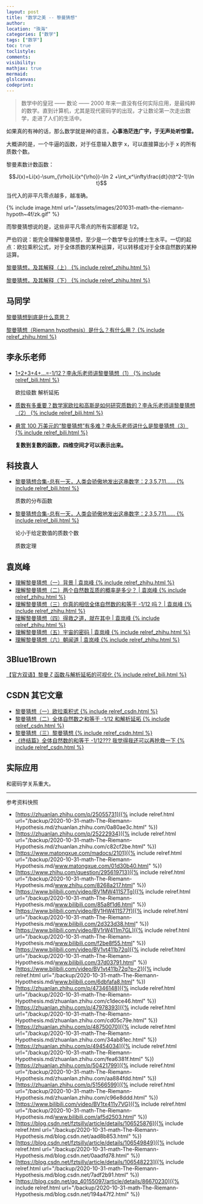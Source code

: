 ```yaml
---
layout: post
title: "数学之美 -- 黎曼猜想"
author:
location: "珠海"
categories: ["数学"]
tags: ["数学"]
toc: true
toclistyle:
comments:
visibility:
mathjax: true
mermaid:
glslcanvas:
codeprint:
---
```


> 数学中的皇冠 —— 数论 —— 2000 年来一直没有任何实际应用，是最纯粹的数学。直到计算机，尤其是现代密码学的出现，才让数论第一次走出数学，走进了人们的生活中。

如果真的有神的话，那么数学就是神的语言。**心事浩茫连广宇，于无声处听惊雷。**

大概讲的是，一个牛逼的函数，对于任意输入数字 x，可以直接算出小于 x 的所有质数个数。

黎曼素数计数函数：

$$J(x)=Li(x)-\sum_{\rho}Li(x^{\rho})-\ln 2 +\int_x^\infty\frac{dt}{t(t^2-1)\ln t}$$

当代入的非平凡零点越多，越准确。

{% include image.html url="/assets/images/201031-math-the-riemann-hypoth~4f/zk.gif" %}

而黎曼猜想说的是，这些非平凡零点的所有实部都是 1/2。

严伯钧说：能完全理解黎曼猜想，至少是一个数学专业的博士生水平。一切的起点：欧拉乘积公式，对于全体质数的某种运算，可以转移成对于全体自然数的某种运算。

[黎曼猜想，及其解释（上） {% include relref_zhihu.html %}](https://zhuanlan.zhihu.com/p/25055731)

[黎曼猜想，及其解释（下） {% include relref_zhihu.html %}](https://zhuanlan.zhihu.com/p/25222934)


## 马同学

[黎曼猜想到底是什么意思？](https://www.matongxue.com/madocs/2101)

[黎曼猜想（Riemann hypothesis）是什么？有什么用？ {% include relref_zhihu.html %}](https://www.zhihu.com/question/295619713)


## 李永乐老师

* [1+2+3+4+...=-1/12？李永乐老师讲黎曼猜想（1） {% include relref_bili.html %}](https://www.bilibili.com/video/BV1MW411S7Tg)

    欧拉级数 解析延拓

* [质数有多重要？数学家欧拉和高斯是如何研究质数的？李永乐老师讲黎曼猜想（2） {% include relref_bili.html %}](https://www.bilibili.com/video/BV1HW411S77f)

* [悬赏 100 万美元的“黎曼猜想”有多难？李永乐老师讲什么是黎曼猜想（3） {% include relref_bili.html %}](https://www.bilibili.com/video/BV1rW411m7GL)

    **复数到复数的函数，四维空间才可以表示出来。**


## 科技袁人

* [黎曼猜想合集-总有一天，人类会骄傲地发出这串数字：2,3,5,7,11…… {% include relref_bili.html %}](https://www.bilibili.com/video/BV1vt411b72q)

    质数的分布函数

* [黎曼猜想合集-总有一天，人类会骄傲地发出这串数字：2,3,5,7,11…… {% include relref_bili.html %}](https://www.bilibili.com/video/BV1vt411b72q?p=2)

    论小于给定数值的质数个数

    质数定理


## 袁岚峰

* [理解黎曼猜想（一）背景 \| 袁岚峰 {% include relref_zhihu.html %}](https://zhuanlan.zhihu.com/p/47346148)
* [理解黎曼猜想（二）两个自然数互质的概率是多少？ \| 袁岚峰 {% include relref_zhihu.html %}](https://zhuanlan.zhihu.com/p/47978393)
* [理解黎曼猜想（三）你真的相信全体自然数的和等于 -1/12 吗？ \| 袁岚峰 {% include relref_zhihu.html %}](https://zhuanlan.zhihu.com/p/48750070)
* [理解黎曼猜想（四）得救之道，就在其中 \| 袁岚峰 {% include relref_zhihu.html %}](https://zhuanlan.zhihu.com/p/49454034)
* [理解黎曼猜想（五）宇宙的密码 \| 袁岚峰 {% include relref_zhihu.html %}](https://zhuanlan.zhihu.com/p/50421799)
* [理解黎曼猜想（六）朝闻道 \| 袁岚峰 {% include relref_zhihu.html %}](https://zhuanlan.zhihu.com/p/51566599)


## 3Blue1Brown

[【官方双语】黎曼 ζ 函数与解析延拓的可视化 {% include relref_bili.html %}](https://www.bilibili.com/video/BV1tx411y7VG)


## CSDN 其它文章

* [黎曼猜想（一）欧拉乘积式 {% include relref_csdn.html %}](https://blog.csdn.net/fztsilly/article/details/106525876)
* [黎曼猜想（二）全体自然数之和等于 -1/12 和解析延拓 {% include relref_csdn.html %}](https://blog.csdn.net/fztsilly/article/details/106549849)
* [黎曼猜想（三）黎曼猜想 {% include relref_csdn.html %}](https://blog.csdn.net/fztsilly/article/details/106548223)
* [《终结篇》全体自然数的和等于 -1/12??? 我觉得我还可以再抢救一下 {% include relref_csdn.html %}](https://blog.csdn.net/qq_40155097/article/details/86670230)


## 实际应用

和密码学关系重大。

-----

<font class='ref_snapshot'>参考资料快照</font>

- [https://zhuanlan.zhihu.com/p/25055731]({% include relref.html url="/backup/2020-10-31-math-The-Riemann-Hypothesis.md/zhuanlan.zhihu.com/0a80ae3c.html" %})
- [https://zhuanlan.zhihu.com/p/25222934]({% include relref.html url="/backup/2020-10-31-math-The-Riemann-Hypothesis.md/zhuanlan.zhihu.com/c82cf2be.html" %})
- [https://www.matongxue.com/madocs/2101]({% include relref.html url="/backup/2020-10-31-math-The-Riemann-Hypothesis.md/www.matongxue.com/01d30b40.html" %})
- [https://www.zhihu.com/question/295619713]({% include relref.html url="/backup/2020-10-31-math-The-Riemann-Hypothesis.md/www.zhihu.com/8268a217.html" %})
- [https://www.bilibili.com/video/BV1MW411S7Tg]({% include relref.html url="/backup/2020-10-31-math-The-Riemann-Hypothesis.md/www.bilibili.com/85a8f1d6.html" %})
- [https://www.bilibili.com/video/BV1HW411S77f]({% include relref.html url="/backup/2020-10-31-math-The-Riemann-Hypothesis.md/www.bilibili.com/2d323d38.html" %})
- [https://www.bilibili.com/video/BV1rW411m7GL]({% include relref.html url="/backup/2020-10-31-math-The-Riemann-Hypothesis.md/www.bilibili.com/f2be8f55.html" %})
- [https://www.bilibili.com/video/BV1vt411b72q]({% include relref.html url="/backup/2020-10-31-math-The-Riemann-Hypothesis.md/www.bilibili.com/37d03791.html" %})
- [https://www.bilibili.com/video/BV1vt411b72q?p=2]({% include relref.html url="/backup/2020-10-31-math-The-Riemann-Hypothesis.md/www.bilibili.com/6dbfafa8.html" %})
- [https://zhuanlan.zhihu.com/p/47346148]({% include relref.html url="/backup/2020-10-31-math-The-Riemann-Hypothesis.md/zhuanlan.zhihu.com/c1dece46.html" %})
- [https://zhuanlan.zhihu.com/p/47978393]({% include relref.html url="/backup/2020-10-31-math-The-Riemann-Hypothesis.md/zhuanlan.zhihu.com/cd05c79e.html" %})
- [https://zhuanlan.zhihu.com/p/48750070]({% include relref.html url="/backup/2020-10-31-math-The-Riemann-Hypothesis.md/zhuanlan.zhihu.com/34ab81ec.html" %})
- [https://zhuanlan.zhihu.com/p/49454034]({% include relref.html url="/backup/2020-10-31-math-The-Riemann-Hypothesis.md/zhuanlan.zhihu.com/fea6381f.html" %})
- [https://zhuanlan.zhihu.com/p/50421799]({% include relref.html url="/backup/2020-10-31-math-The-Riemann-Hypothesis.md/zhuanlan.zhihu.com/aa884fdd.html" %})
- [https://zhuanlan.zhihu.com/p/51566599]({% include relref.html url="/backup/2020-10-31-math-The-Riemann-Hypothesis.md/zhuanlan.zhihu.com/c96e8ddd.html" %})
- [https://www.bilibili.com/video/BV1tx411y7VG]({% include relref.html url="/backup/2020-10-31-math-The-Riemann-Hypothesis.md/www.bilibili.com/af5d2503.html" %})
- [https://blog.csdn.net/fztsilly/article/details/106525876]({% include relref.html url="/backup/2020-10-31-math-The-Riemann-Hypothesis.md/blog.csdn.net/aad8b853.html" %})
- [https://blog.csdn.net/fztsilly/article/details/106549849]({% include relref.html url="/backup/2020-10-31-math-The-Riemann-Hypothesis.md/blog.csdn.net/0aadfd78.html" %})
- [https://blog.csdn.net/fztsilly/article/details/106548223]({% include relref.html url="/backup/2020-10-31-math-The-Riemann-Hypothesis.md/blog.csdn.net/7adf2b91.html" %})
- [https://blog.csdn.net/qq_40155097/article/details/86670230]({% include relref.html url="/backup/2020-10-31-math-The-Riemann-Hypothesis.md/blog.csdn.net/194a47f2.html" %})
